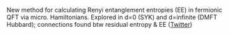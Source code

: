 
New method for calculating Renyi entanglement entropies (EE) in fermionic QFT via micro. Hamiltonians. Explored in d=0 (SYK) and d=infinite (DMFT Hubbard); connections found btw residual entropy & EE ([Twitter](https://twitter.com/JoshuahHeath/status/1249714804794839041))
